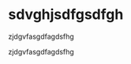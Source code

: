 <html>
<head>
<link rel="stylesheet" href="index.css">
</head>
<body>
   <h1>sdvghjsdfgsdfgh</h1>
    <p>zjdgvfasgdfagdsfhg</p>
    <p>zjdgvfasgdfagdsfhg</p>
</body>
</html>

